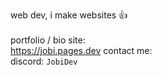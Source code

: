 web dev, i make websites 👍
<br><br>
portfolio / bio site:
<br>
https://jobi.pages.dev
contact me:
<br>
discord: `JobiDev`
